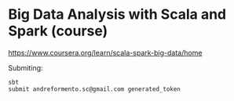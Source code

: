 # Big Data Analysis with Scala and Spark (course)

https://www.coursera.org/learn/scala-spark-big-data/home

Submiting:
```shell
sbt
submit andreformento.sc@gmail.com generated_token
```
